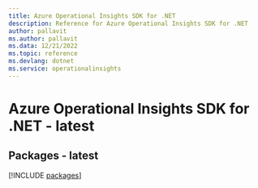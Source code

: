 ```yaml
---
title: Azure Operational Insights SDK for .NET
description: Reference for Azure Operational Insights SDK for .NET
author: pallavit
ms.author: pallavit
ms.data: 12/21/2022
ms.topic: reference
ms.devlang: dotnet
ms.service: operationalinsights
---
```

# Azure Operational Insights SDK for .NET - latest
## Packages - latest
[!INCLUDE [packages](operational-insights-index.md)]